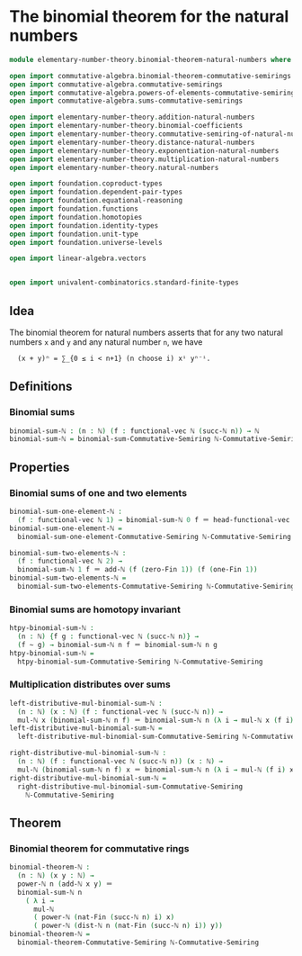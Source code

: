# The binomial theorem for the natural numbers

```agda
module elementary-number-theory.binomial-theorem-natural-numbers where

open import commutative-algebra.binomial-theorem-commutative-semirings
open import commutative-algebra.commutative-semirings
open import commutative-algebra.powers-of-elements-commutative-semirings
open import commutative-algebra.sums-commutative-semirings

open import elementary-number-theory.addition-natural-numbers
open import elementary-number-theory.binomial-coefficients
open import elementary-number-theory.commutative-semiring-of-natural-numbers
open import elementary-number-theory.distance-natural-numbers
open import elementary-number-theory.exponentiation-natural-numbers
open import elementary-number-theory.multiplication-natural-numbers
open import elementary-number-theory.natural-numbers

open import foundation.coproduct-types
open import foundation.dependent-pair-types
open import foundation.equational-reasoning
open import foundation.functions
open import foundation.homotopies
open import foundation.identity-types
open import foundation.unit-type
open import foundation.universe-levels

open import linear-algebra.vectors


open import univalent-combinatorics.standard-finite-types
```

## Idea

The binomial theorem for natural numbers asserts that for any two natural numbers `x` and `y` and any natural number `n`, we have

```md
  (x + y)ⁿ = ∑_{0 ≤ i < n+1} (n choose i) xⁱ yⁿ⁻ⁱ.
```

## Definitions

### Binomial sums

```agda
binomial-sum-ℕ : (n : ℕ) (f : functional-vec ℕ (succ-ℕ n)) → ℕ
binomial-sum-ℕ = binomial-sum-Commutative-Semiring ℕ-Commutative-Semiring
```

## Properties

### Binomial sums of one and two elements

```agda
binomial-sum-one-element-ℕ :
  (f : functional-vec ℕ 1) → binomial-sum-ℕ 0 f ＝ head-functional-vec 0 f
binomial-sum-one-element-ℕ =
  binomial-sum-one-element-Commutative-Semiring ℕ-Commutative-Semiring

binomial-sum-two-elements-ℕ :
  (f : functional-vec ℕ 2) →
  binomial-sum-ℕ 1 f ＝ add-ℕ (f (zero-Fin 1)) (f (one-Fin 1))
binomial-sum-two-elements-ℕ =
  binomial-sum-two-elements-Commutative-Semiring ℕ-Commutative-Semiring
```

### Binomial sums are homotopy invariant

```agda
htpy-binomial-sum-ℕ :
  (n : ℕ) {f g : functional-vec ℕ (succ-ℕ n)} →
  (f ~ g) → binomial-sum-ℕ n f ＝ binomial-sum-ℕ n g
htpy-binomial-sum-ℕ =
  htpy-binomial-sum-Commutative-Semiring ℕ-Commutative-Semiring
```

### Multiplication distributes over sums

```agda
left-distributive-mul-binomial-sum-ℕ :
  (n : ℕ) (x : ℕ) (f : functional-vec ℕ (succ-ℕ n)) →
  mul-ℕ x (binomial-sum-ℕ n f) ＝ binomial-sum-ℕ n (λ i → mul-ℕ x (f i))
left-distributive-mul-binomial-sum-ℕ =
  left-distributive-mul-binomial-sum-Commutative-Semiring ℕ-Commutative-Semiring

right-distributive-mul-binomial-sum-ℕ :
  (n : ℕ) (f : functional-vec ℕ (succ-ℕ n)) (x : ℕ) →
  mul-ℕ (binomial-sum-ℕ n f) x ＝ binomial-sum-ℕ n (λ i → mul-ℕ (f i) x)
right-distributive-mul-binomial-sum-ℕ =
  right-distributive-mul-binomial-sum-Commutative-Semiring
    ℕ-Commutative-Semiring
```

## Theorem

### Binomial theorem for commutative rings

```agda
binomial-theorem-ℕ :
  (n : ℕ) (x y : ℕ) →
  power-ℕ n (add-ℕ x y) ＝
  binomial-sum-ℕ n
    ( λ i →
      mul-ℕ
      ( power-ℕ (nat-Fin (succ-ℕ n) i) x)
      ( power-ℕ (dist-ℕ n (nat-Fin (succ-ℕ n) i)) y))
binomial-theorem-ℕ =
  binomial-theorem-Commutative-Semiring ℕ-Commutative-Semiring
```
